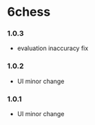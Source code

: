 # 6chess

### 1.0.3
* evaluation inaccuracy fix

### 1.0.2
* UI minor change

### 1.0.1
* UI minor change
